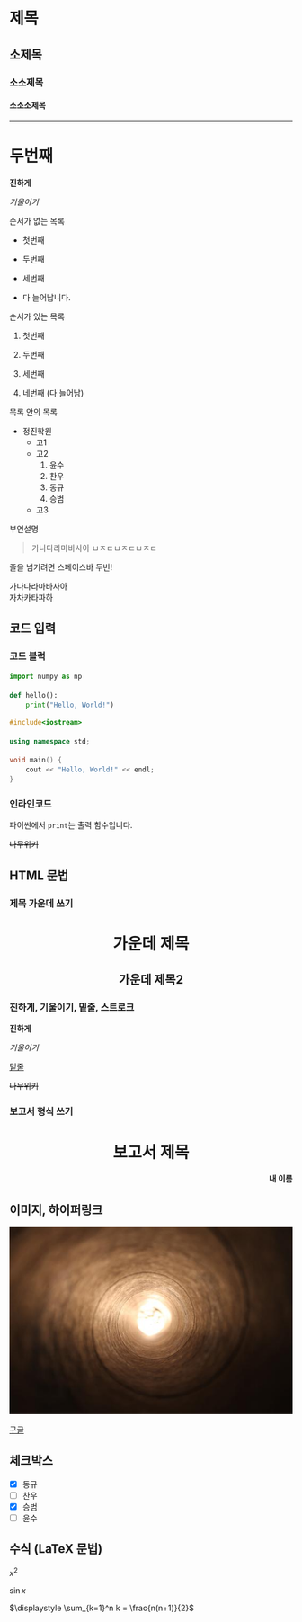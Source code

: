 # 제목

## 소제목

### 소소제목

#### 소소소제목

------

# 두번째

**진하게**

*기울이기*

순서가 없는 목록

* 첫번째
* 두번째
* 세번째

* 다 늘어납니다.

순서가 있는 목록

1. 첫번째
2. 두번째
3. 세번째

4. 네번째 (다 늘어남)

목록 안의 목록

* 정진학원
    * 고1
    * 고2
        1. 윤수
        2. 찬우
        3. 동규
        4. 승범
    * 고3

부연설명

> 가나다라마바사아
> ㅂㅈㄷㅂㅈㄷㅂㅈㄷ

줄을 넘기려면 스페이스바 두번!

가나다라마바사아  
자차카타파하

## 코드 입력

### 코드 블럭

```python
import numpy as np

def hello():
    print("Hello, World!")
```

```cpp
#include<iostream>

using namespace std;

void main() {
    cout << "Hello, World!" << endl;
}
```

### 인라인코드

파이썬에서 `print`는 출력 함수입니다.

~~나무위키~~

## HTML 문법

### 제목 가운데 쓰기

<h1 style="text-align:center">가운데 제목</h1>

<h2 style="text-align:center">가운데 제목2</h2>

### 진하게, 기울이기, 밑줄, 스트로크

<b>진하게</b>

<i>기울이기</i>

<u>밑줄</u>

<s>나무위키</s>

### 보고서 형식 쓰기

<h1 style="text-align:center">보고서 제목</h1>

<p style="text-align:right"><b>내 이름</b></p>



## 이미지, 하이퍼링크

![이건 이미지 안뜰때](354.jpg)

[구글](https://google.com)

## 체크박스

- [x] 동규
- [ ] 찬우
- [x] 승범
- [ ] 윤수

## 수식 (LaTeX 문법)

$x^2$

$\sin x$

$\displaystyle \sum_{k=1}^n k = \frac{n(n+1)}{2}$